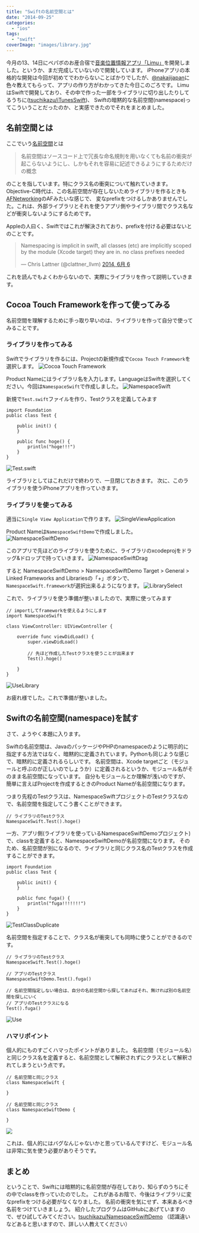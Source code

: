 ```yaml
---
title: "Swiftの名前空間とは"
date: "2014-09-25"
categories:
  - "ios"
tags:
  - "swift"
coverImage: "images/library.jpg"
---
```


今月の13、14日にペパボのお産合宿で[音楽位置情報アプリ「Limu」](http://limu.xyz/)を開発しました。というか、まだ完成していないので開発しています。
iPhoneアプリの本格的な開発は今回が初めてでわからないことばかりでしたが、[@nakajijapan](https://twitter.com/nakajijapan)に色々教えてもらって、アプリの作り方がわかってきた今日このごろです。
LimuはSwiftで開発しており、その中で作った一部をライブラリに切り出したりしてるうちに([tsuchikazu/iTunesSwift](https://github.com/tsuchikazu/iTunesSwift))、
Swiftの暗黙的な名前空間(namespace)ってこういうことだったのか、と実感できたのでそれをまとめました。

## 名前空間とは

ここでいう[名前空間](http://ja.wikipedia.org/wiki/%E5%90%8D%E5%89%8D%E7%A9%BA%E9%96%93)とは

> 名前空間はソースコード上で冗長な命名規則を用いなくても名前の衝突が起こらないようにし、しかもそれを容易に記述できるようにするためだけの概念

のことを指しています。特にクラス名の衝突について触れていきます。
Objective-C時代は、この名前空間が存在しないためライブラリを作るときも[AFNetworking](https://github.com/AFNetworking/AFNetworking)のAFみたいな感じで、
変なprefixをつけるしかありませんでした。これは、外部ライブラリとそれを使うアプリ側やライブラリ間でクラス名などが衝突しないようにするためです。

Appleの人曰く、Swiftではこれが解決されており、prefixを付ける必要はないとのことです。

<blockquote class="twitter-tweet" lang="ja"><p>Namespacing is implicit in swift, all classes (etc) are implicitly scoped by the module (Xcode target) they are in. no class prefixes needed</p><p>— Chris Lattner (@clattner_llvm) <a href="https://twitter.com/clattner_llvm/status/474730716941385729">2014, 6月 6</a></p></blockquote>

これを読んでもよくわからないので、実際にライブラリを作って説明していきます。

## Cocoa Touch Frameworkを作って使ってみる

名前空間を理解するために手っ取り早いのは、ライブラリを作って自分で使ってみることです。

### ライブラリを作ってみる

Swiftでライブラリを作るには、Projectの新規作成で`Cocoa Touch Framework`を選択します。
![Cocoa Touch Framework](images/339626751b501f32933255eb938914cd.png)

Product Nameにはライブラリ名を入力します。LanguageはSwiftを選択してください。今回は`NamespaceSwift`で作成しました。
![NamespaceSwift](images/da35c77e6914d0943a55b5e600e9bc35.png)

新規で`Test.swift`ファイルを作り、Testクラスを定義してみます

```
import Foundation
public class Test {

    public init() {
    }

    public func hoge() {
        println("hoge!!!")
    }
}
```

![Test.swift](images/77a73261dac4fd6d376d477b9e8f6108.png)

ライブラリとしてはこれだけで終わりで、一旦閉じておきます。
次に、このライブラリを使うiPhoneアプリを作っていきます。

### ライブラリを使ってみる

適当に`Single View Application`で作ります。
![SingleViewApplication](images/0f498dedbc88210f53c2dc9ad4233802.png)

Product Nameは`NamespaceSwiftDemo`で作成しました。
![NamespaceSwiftDemo](images/ca39f2773a8ad1787239bb56d08af2ab.png)

このアプリで先ほどのライブラリを使うために、ライブラリのxcodeprojをドラッグ&ドロップで持っていきます。
![NamespaceSwiftDrag](images/6c414984e72426aec92529fd06e20a1a.png)

すると NamespaceSwiftDemo > NamespaceSwiftDemo Target > General > Linked Frameworks and Librariesの「+」ボタンで、`NamespaceSwift.framework`が選択出来るようになります。
![LibrarySelect](images/6b63a1a30427e9ec1355fbfa3a3f72ff.png)

これで、ライブラリを使う準備が整いましたので、実際に使ってみます

```
// importしてframeworkを使えるようにします
import NamespaceSwift

class ViewController: UIViewController {

    override func viewDidLoad() {
        super.viewDidLoad()

        // 先ほど作成したTestクラスを使うことが出来ます
        Test().hoge()

    }
}
```

![UseLibrary](images/bc3f0a7fbd204cad0f647db0ab5c71d6.png)

お疲れ様でした。これで準備が整いました。

## Swiftの名前空間(namespace)を試す

さて、ようやく本題に入ります。

Swiftの名前空間は、JavaのパッケージやPHPのnamespaceのように明示的に指定する方法ではなく、暗黙的に定義されています。Pythonも同じような感じで、暗黙的に定義されるらしいです。
名前空間は、Xcode targetごと（モジュールと呼ぶのが正しいのでしょうか）に定義されるというか、モジュール名がそのまま名前空間になっています。 自分もモジュールとか理解が浅いのですが、簡単に言えばProjectを作成するときのProduct Nameが名前空間になります。

つまり先程のTestクラスは、NamespaceSwiftプロジェクトのTestクラスなので、名前空間を指定してこう書くことができます。

```
// ライブラリのTestクラス
NamespaceSwift.Test().hoge()
```

一方、アプリ側(ライブラリを使っているNamespaceSwiftDemoプロジェクト)で、classを定義すると、NamespaceSwiftDemoが名前空間になります。
そのため、名前空間が別になるので、ライブラリと同じクラス名のTestクラスを作成することができます。

```
import Foundation
public class Test {

    public init() {
    }

    public func fuga() {
        println("fuga!!!!!!!")
    }
}
```

![TestClassDuplicate](images/f8450ae91d20517dd4ddc88b53922958.png)

名前空間を指定することで、クラス名が衝突しても同時に使うことができるのです。

```
// ライブラリのTestクラス
NamespaceSwift.Test().hoge()

// アプリのTestクラス
NamespaceSwiftDemo.Test().fuga()

// 名前空間指定しない場合は、自分の名前空間から探してあればそれ、無ければ別の名前空間を探しにいく
// アプリのTestクラスになる
Test().fuga()
```

![Use](images/844bbd929631ad46e453fd675ee7fd61.png)

### ハマリポイント

個人的にものすごくハマったポイントがありました。 名前空間（モジュール名）と同じクラス名を定義すると、名前空間として解釈されずにクラスとして解釈されてしまうという点です。

```
// 名前空間と同じクラス
class NamespaceSwift {

}

// 名前空間と同じクラス
class NamespaceSwiftDemo {

}
```

![](images/2c11db4c894413c559c400e4f4f9708b.png)

これは、個人的にはバグなんじゃないかと思っているんですけど、モジュール名は非常に気を使う必要がありそうです。

## まとめ

ということで、Swiftには暗黙的に名前空間が存在しており、知らずのうちにその中でclassを作っていたのでした。 これがあるお陰で、今後はライブラリに変なprefixをつける必要がなくなりました。 名前の衝突を気にせず、本来あるべき名前をつけていきましょう。 紹介したプログラムはGitHubにあげていますので、ぜひ試してみてください。[tsuchikazu/NamespaceSwiftDemo](https://github.com/tsuchikazu/NamespaceSwiftDemo)
（認識違いなどあると思いますので、詳しい人教えてください）
